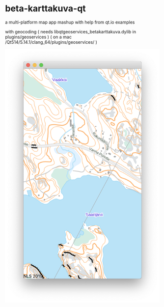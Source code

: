 # beta-karttakuva-qt

a multi-platform map app mashup with help from qt.io examples

with geocoding 
( needs libqtgeoservices_betakarttakuva.dylib in plugins/geoservices )
( on a mac /Qt514/5.14.1/clang_64/plugins/geoservices/ )

![Beta Karttakuva screenshot](pic.png)

